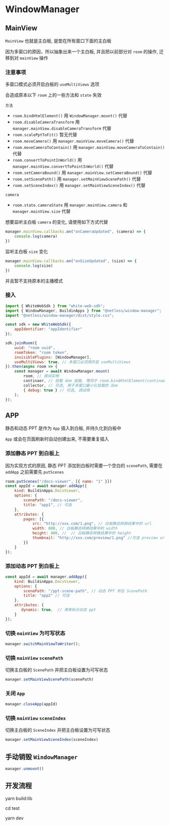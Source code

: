 # WindowManager

## MainView
`MainView` 也就是主白板, 是垫在所有窗口下面的主白板

因为多窗口的原因，所以抽象出来一个主白板, 并且把以前部分对 `room` 的操作, 迁移到对 `mainView` 操作

### 注意事项
多窗口模式必须开启白板的 `useMultiViews` 选项

会造成原本以下 `room` 上的一些方法和 `state` 失效

`方法`
- `room.bindHtmlElement()` 用 `WindowManager.mount()` 代替
- `room.disableCameraTransform` 用 `manager.mainView.disableCameraTransform` 代替
- `room.scalePptToFit()` 暂无代替
- `room.moveCamera()` 用 `manager.mainView.moveCamera()` 代替
- `room.moveCameraToContain()` 用 `manager.mainView.moveCameraToContain()` 代替
- `room.convertToPointInWorld()` 用 `manager.mainView.convertToPointInWorld()` 代替
- `room.setCameraBound()` 用 `manager.mainView.setCameraBound()` 代替
- `room.setScenePath()` 用 `manager.setMainViewScenePath()` 代替
- `room.setSceneIndex()` 用 `manager.setMainViewSceneIndex()` 代替

`camera`
- `room.state.cameraState` 用 `manager.mainView.camera` 和 `manager.mainView.size` 代替

想要监听主白板 `camera` 的变化, 请使用如下方式代替
```javascript
manager.mainView.callbacks.on("onCameraUpdated", (camera) => {
    console.log(camera)
})
```
监听主白板 `size` 变化
```javascript
manager.mainView.callbacks.on("onSizeUpdated", (size) => {
    console.log(size)
})
```

并且暂不支持原本的主播模式

### 接入
```javascript
import { WhiteWebSdk } from "white-web-sdk";
import { WindowManager, BuildinApps } from "@netless/window-manager";
import "@netless/window-manager/dist/style.css";

const sdk = new WhiteWebSdk({
    appIdentifier: "appIdentifier"
});

sdk.joinRoom({
    uuid: "room uuid",
    roomToken: "room token",
    invisiblePlugins: [WindowManager],
    useMultiViews: true, // 多窗口必须用开启 useMultiViews
}).then(async room => {
    const manager = await WindowManager.mount(
        room, // 房间实例
        continaer, // 挂载 dom 容器, 等同于 room.bindHtmlElement(continaer)
        collector, // 可选, 用于多窗口最小化挂载的 dom
        { debug: true } // 可选, 调试用
    );
});
```

## APP
静态和动态 PPT 是作为 `App` 插入到白板, 并持久化到白板中

`App` 或会在页面刷新时自动创建出来, 不需要重复插入

### 添加静态 PPT 到白板上
因为实现方式的原因, 静态 PPT 添加到白板时需要一个空白的 `scenePath`, 需要在 `addApp` 之前需要先 `putScenes`
```javascript
room.putScenes("/docs-viewer", [{ name: "1" }])
const appId = await manager.addApp({
    kind: BuildinApps.DocsViewer,
    options: {
        scenePath: "/docs-viewer",
        title: "app1", // 可选
    },
    attributes: {
        pages: [{
            src: "http://xxx.com/1.png", // 白板静态转换结果中的 url
            width: 800, // 白板静态转换结果中的 width
            height: 400, //  // 白板静态转换结果中的 height
            thumbnail: "http://xxx.com/preview/1.png" //可选 preview url
        }]
    }
});
```


### 添加动态 PPT 到白板上
```javascript
const appId = await manager.addApp({
    kind: BuildinApps.DocsViewer,
    options: {
        scenePath: "/ppt-scene-path", // 动态 PPT 所在 ScenePath
        title: "app2" // 可选
    },
    attributes: {
       dynamic: true,  // 用来标示动态 ppt
    }
});
```

### 切换 `mainView` 为可写状态
```javascript
manager.switchMainViewToWriter();
```

### 切换 `mainView` `scenePath`
切换主白板的 `ScenePath` 并把主白板设置为可写状态
```javascript
manager.setMainViewScenePath(scenePath)
```

### 关闭 `App`
```javascript
manager.closeApp(appId)
```

### 切换 `mainView` `sceneIndex`
切换主白板的 `SceneIndex` 并把主白板设置为可写状态
```javascript
manager.setMainViewSceneIndex(sceneIndex)
```

## 手动销毁 `WindowManager`
```javascript
manager.unmount()
```


## 开发流程
yarn build:lib

cd test

yarn dev